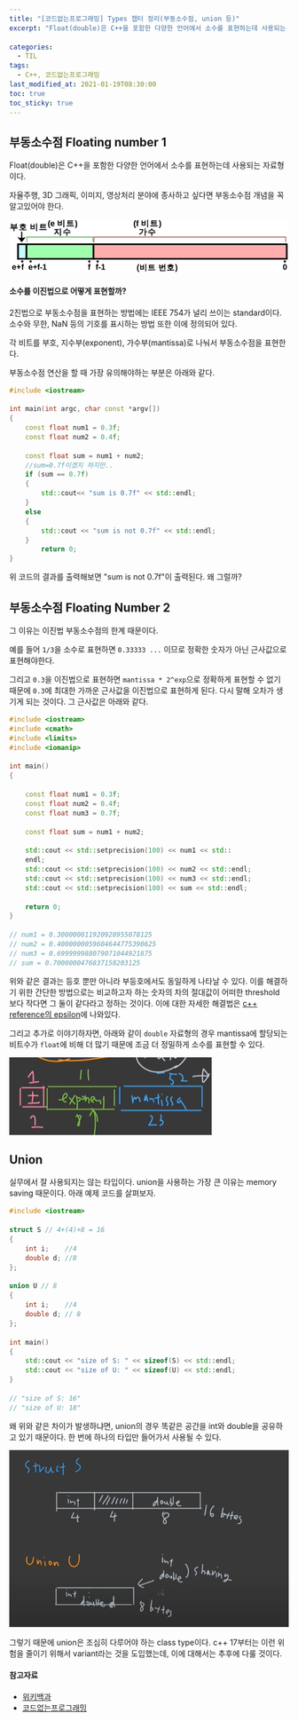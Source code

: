```yaml
---
title: "[코드없는프로그래밍] Types 챕터 정리(부동소수점, union 등)"
excerpt: "Float(double)은 C++을 포함한 다양한 언어에서 소수를 표현하는데 사용되는 자료형이다."

categories:
  - TIL
tags:
  - C++, 코드없는프로그래밍
last_modified_at: 2021-01-19T08:30:00
toc: true
toc_sticky: true
---
```


## 부동소수점 Floating number 1



Float(double)은 C++을 포함한 다양한 언어에서 소수를 표현하는데 사용되는 자료형이다.

자율주행, 3D 그래픽, 이미지, 영상처리 분야에 종사하고 싶다면 부동소수점 개념을 꼭 알고있어야 한다.



![wiki_image](/assets/post_images/2021-01-19-Type/2021-01-19-Type_1.png)



#### 소수를 이진법으로 어떻게 표현할까?



2진법으로 부동소수점을 표현하는 방법에는 IEEE 754가 널리 쓰이는 standard이다. 소수와 무한, NaN 등의 기호를 표시하는 방법 또한 이에 정의되어 있다.

각 비트를 부호, 지수부(exponent), 가수부(mantissa)로 나눠서 부동소수점을 표현한다.



부동소수점 연산을 할 때 가장 유의해야하는 부분은 아래와 같다.

```c++
#include <iostream>

int main(int argc, char const *argv[])
{
    const float num1 = 0.3f;
    const float num2 = 0.4f;
    
    const float sum = num1 + num2;
    //sum=0.7f이겠지 하지만..
    if (sum == 0.7f)
    {
        std::cout<< "sum is 0.7f" << std::endl;
    }
    else
    {
        std::cout << "sum is not 0.7f" << std::endl;
    }
        return 0;
}


```

위 코드의 결과를 출력해보면 "sum is not 0.7f"이 출력된다. 왜 그럴까? 



## 부동소수점 Floating Number 2



그 이유는 이진법 부동소수점의 한계 때문이다.

예를 들어 `1/3`을 소수로 표현하면 `0.33333 ...` 이므로 정확한 숫자가 아닌 근사값으로 표현해야한다.

그리고 `0.3`을 이진법으로 표현하면 `mantissa * 2^exp`으로 정확하게 표현할 수 없기 때문에 `0.3`에 최대한 가까운 근사값을 이진법으로 표현하게 된다. 다시 말해 오차가 생기게 되는 것이다. 그 근사값은 아래와 같다.



```c++
#include <iostream>
#include <cmath>
#include <limits>
#include <iomanip>

int main()
{

	const float num1 = 0.3f;
	const float num2 = 0.4f;
	const float num3 = 0.7f;

	const float sum = num1 + num2;

	std::cout << std::setprecision(100) << num1 << std::
	endl;
	std::cout << std::setprecision(100) << num2 << std::endl;
	std::cout << std::setprecision(100) << num3 << std::endl;
	std::cout << std::setprecision(100) << sum << std::endl;

	return 0;
}

// num1 = 0.300000011920928955078125
// num2 = 0.4000000059604644775390625
// num3 = 0.699999988079071044921875
// sum = 0.7000000476837158203125
```



위와 같은 결과는 등호 뿐만 아니라 부등호에서도 동일하게 나타날 수 있다. 이를 해결하기 위한 간단한 방법으로는 비교하고자 하는 숫자의 차의 절대값이 어떠한 threshold 보다 작다면 그 둘이 같다라고 정하는 것이다.  이에 대한 자세한 해결법은 [c++ reference의 epsilon](https://en.cppreference.com/w/cpp/types/numeric_limits/epsilon)에 나와있다.

그리고 추가로 이야기하자면, 아래와 같이 `double` 자료형의 경우 mantissa에 할당되는 비트수가 `float`에 비해 더 많기 때문에 조금 더 정밀하게 소수를 표현할 수 있다.

![image-20210121234213760](/assets/post_images/2021-01-19-Type/image-20210121234213760.png)





## Union



실무에서 잘 사용되지는 않는 타입이다. union을 사용하는 가장 큰 이유는 memory saving 때문이다. 아래 예제 코드를 살펴보자.

```c++
#include <iostream>

struct S // 4+(4)+8 = 16
{
	int i;	  //4
	double d; //8
};

union U // 8
{
	int i;	  //4
	double d; // 8
};

int main()
{
	std::cout << "size of S: " << sizeof(S) << std::endl;
	std::cout << "size of U: " << sizeof(U) << std::endl;
}

// "size of S: 16"
// "size of U: 18"
```



왜 위와 같은 차이가 발생하냐면, union의 경우 똑같은 공간을 int와 double을 공유하고 있기 때문이다. 한 번에 하나의 타입만 들어가서 사용될 수 있다.



![image-20210122000952272](/assets/post_images/2021-01-19-Type/image-20210122000952272.png)



그렇기 때문에 union은 조심히 다루어야 하는 class type이다. c++ 17부터는 이런 위험을 줄이기 위해서 variant라는 것을 도입했는데, 이에 대해서는 추후에 다룰 것이다. 



#### 참고자료

- [위키백과](https://ko.wikipedia.org/wiki/IEEE_754)
- [코드없는프로그래밍](https://www.youtube.com/playlist?list=PLDV-cCQnUlIbMTKI-Tc3RV6i3yn0IWeLT)

